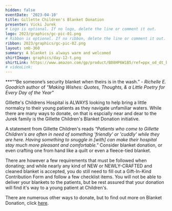 ```yaml
---
hidden: false
eventDate: '2023-04-10'
title: Gillette Children's Blanket Donation
presenter: Vicki Jurek
# Logo is optional. If no logo, delete the line or comment it out.
logo: 2023/graphics/gc-pic-01.png
# Ribbon is optional. If no ribbon, delete the line or comment it out.
ribbon: 2023/graphics/gc-pic-02.png
layout: smb-360
summary: A blanket is always warm and welcomed
shirtImage: graphics/day-12-t.png
shirtLink: https://www.amazon.com/gp/product/B08HP6W1B5/ref=ppx_od_dt_b_asin_title_s01?ie=UTF8&customId=B07537PKB3&psc=1
# videoLink:
---
```

***"“Be someone’s security blanket when theirs is in the wash.” *- Richelle E. Goodrich* author of  *"Making Wishes: Quotes, Thoughts, & a Little Poetry for Every Day of the Year"*

GIllette's Childrens Hospital is ALWAYS looking to help bring a little normalcy to their young patients as they navigate unfamiliar waters. While there are many ways to donate, on that is espcially near and dear to the Jurek family is the Gillette Children's Blanket Donation initiative.

A statement from Gillette Children's reads *"Patients who come to Gillette Children's are often in need of something 'friendly' or 'cuddly' while they are here. Having something to snuggle in [with] can make their hospital stay much more pleasant and comfortable."* Consider blanket donation, or even crafting one from hand like a quilt or even a fleece-tied blanket.

There are however a few requirements that must be followed when donating; and while nearly any kind of NEW or NEWLY-CRAFTED and cleaned blanket is accepted, you do still need to fill out a Gift-In-Kind Contribution Form and follow a few checklist items.  You will not be able to deliver your blankets to the patients, but be rest assured that your donation will find it's way to a young patient at Children's.

There are numerous other ways to donate, but to find out more on Blanket Donation, click <a href="https://www.gillettechildrens.org/get-involved/volunteer/home-crafter-volunteers">here</a>.

